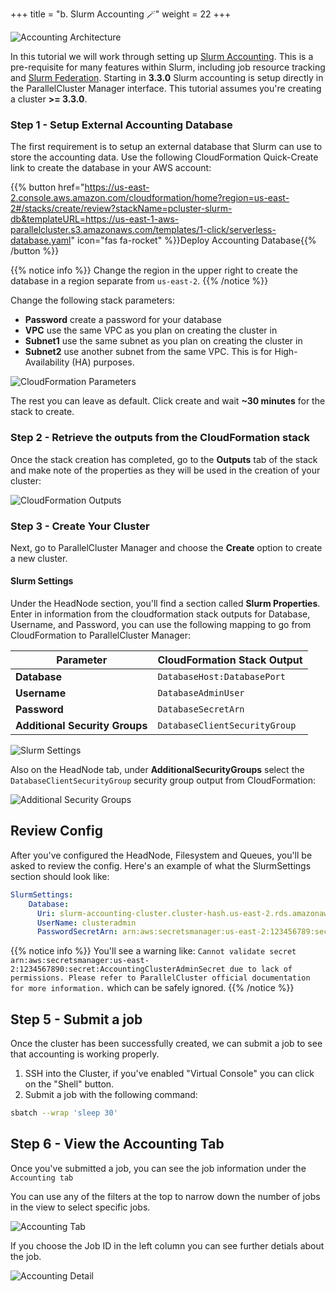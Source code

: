 +++
title = "b. Slurm Accounting 🪄"
weight = 22
+++

![Accounting Architecture](02-slurm-accounting/architecture.png)

In this tutorial we will work through setting up [Slurm Accounting](https://slurm.schedmd.com/accounting.html). This is a pre-requisite for many features within Slurm, including job resource tracking and [Slurm Federation](https://slurm.schedmd.com/federation.html). Starting in **3.3.0** Slurm accounting is setup directly in the ParallelCluster Manager interface. This tutorial assumes you're creating a cluster **>= 3.3.0**.

### Step 1 - Setup External Accounting Database

The first requirement is to setup an external database that Slurm can use to store the accounting data. Use the following CloudFormation Quick-Create link to create the database in your AWS account:
  
{{% button href="https://us-east-2.console.aws.amazon.com/cloudformation/home?region=us-east-2#/stacks/create/review?stackName=pcluster-slurm-db&templateURL=https://us-east-1-aws-parallelcluster.s3.amazonaws.com/templates/1-click/serverless-database.yaml" icon="fas fa-rocket" %}}Deploy Accounting Database{{% /button %}}

{{% notice info %}}
Change the region in the upper right to create the database in a region separate from `us-east-2`.
{{% /notice %}}

Change the following stack parameters:

* **Password** create a password for your database
* **VPC** use the same VPC as you plan on creating the cluster in
* **Subnet1** use the same subnet as you plan on creating the cluster in
* **Subnet2** use another subnet from the same VPC. This is for High-Availability (HA) purposes.

![CloudFormation Parameters](02-slurm-accounting/cfn-properties.png)

The rest you can leave as default. Click create and wait **~30 minutes** for the stack to create.

### Step 2 - Retrieve the outputs from the CloudFormation stack

Once the stack creation has completed, go to the **Outputs** tab of the stack and make note of the properties as they will be used in the creation of your cluster:

![CloudFormation Outputs](02-slurm-accounting/cfn-outputs.jpeg)

### Step 3 - Create Your Cluster

Next, go to ParallelCluster Manager and choose the **Create** option to create a new cluster.

#### Slurm Settings

Under the HeadNode section, you'll find a section called **Slurm Properties**. Enter in information from the cloudformation stack outputs for Database, Username, and Password, you can use the following mapping to go from CloudFormation to ParallelCluster Manager:

| Parameter                      | CloudFormation Stack Output                        |
|--------------------------------|----------------------------------------------------|
| **Database**                   | `DatabaseHost:DatabasePort`                        |
| **Username**                   | `DatabaseAdminUser`                                |
| **Password**                   | `DatabaseSecretArn`                                |
| **Additional Security Groups** | `DatabaseClientSecurityGroup`                      |

![Slurm Settings](02-slurm-accounting/cluster-properties.png)

Also on the HeadNode tab, under **AdditionalSecurityGroups** select the `DatabaseClientSecurityGroup` security group output from CloudFormation:

![Additional Security Groups](02-slurm-accounting/additional-sg.png)

## Review Config

After you've configured the HeadNode, Filesystem and Queues, you'll be asked to review the config. Here's an example of what the SlurmSettings section should look like:

```yaml
SlurmSettings:
    Database:
      Uri: slurm-accounting-cluster.cluster-hash.us-east-2.rds.amazonaws.com:3306
      UserName: clusteradmin
      PasswordSecretArn: arn:aws:secretsmanager:us-east-2:123456789:secret:AccountingClusterAdminSecre-hash2
```

{{% notice info %}}
You'll see a warning like: `Cannot validate secret arn:aws:secretsmanager:us-east-2:1234567890:secret:AccountingClusterAdminSecret due to lack of permissions. Please refer to ParallelCluster official documentation for more information.` which can be safely ignored.
{{% /notice %}}

## Step 5 - Submit a job

Once the cluster has been successfully created, we can submit a job to see that accounting is working properly.

1. SSH into the Cluster, if you've enabled "Virtual Console" you can click on the "Shell" button.
2. Submit a job with the following command:

```bash
sbatch --wrap 'sleep 30'
```

## Step 6 - View the Accounting Tab

Once you've submitted a job, you can see the job information under the `Accounting tab`

You can use any of the filters at the top to narrow down the number of jobs in the view to select specific jobs.

![Accounting Tab](02-slurm-accounting/job-list.png)

If you choose the Job ID in the left column you can see further detials about the job.

![Accounting Detail](02-slurm-accounting/job-details.png)

